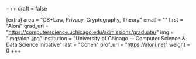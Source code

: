 +++
draft = false

[extra]
area = "CS+Law, Privacy, Cryptography, Theory"
email = ""
first = "Aloni"
grad_url = "https://computerscience.uchicago.edu/admissions/graduate/"
img = "img/aloni.jpg"
institution = "University of Chicago -- Computer Science & Data Science Initiative"
last = "Cohen"
prof_url = "https://aloni.net"
weight = 0
+++